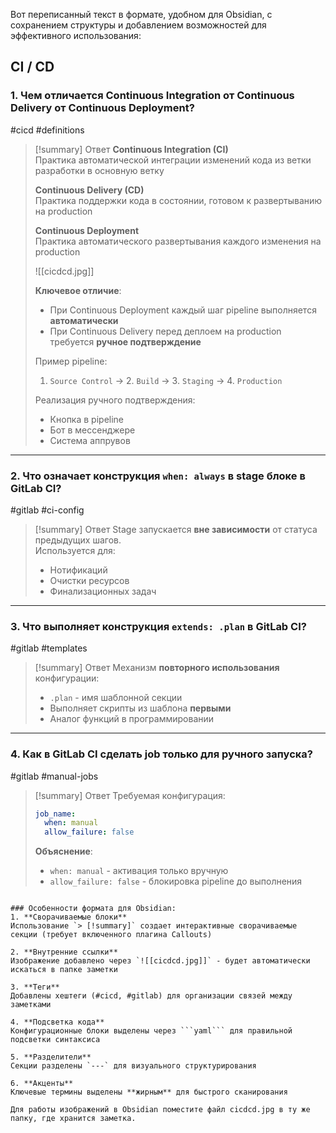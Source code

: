 Вот переписанный текст в формате, удобном для Obsidian, с сохранением структуры и добавлением возможностей для эффективного использования:

## CI / CD

### 1. Чем отличается Continuous Integration от Continuous Delivery от Continuous Deployment?
#cicd #definitions 

> [!summary] Ответ
> **Continuous Integration (CI)**  
> Практика автоматической интеграции изменений кода из ветки разработки в основную ветку
> 
> **Continuous Delivery (CD)**  
> Практика поддержки кода в состоянии, готовом к развертыванию на production
> 
> **Continuous Deployment**  
> Практика автоматического развертывания каждого изменения на production
> 
> ![[cicdcd.jpg]]
> 
> **Ключевое отличие**:  
> - При Continuous Deployment каждый шаг pipeline выполняется **автоматически**  
> - При Continuous Delivery перед деплоем на production требуется **ручное подтверждение**  
> 
> Пример pipeline:  
> 1. `Source Control` → 2. `Build` → 3. `Staging` → 4. `Production`  
> 
> Реализация ручного подтверждения:  
> - Кнопка в pipeline  
> - Бот в мессенджере  
> - Система аппрувов

---

### 2. Что означает конструкция `when: always` в stage блоке в GitLab CI?
#gitlab #ci-config 

> [!summary] Ответ
> Stage запускается **вне зависимости** от статуса предыдущих шагов.  
> Используется для:  
> - Нотификаций  
> - Очистки ресурсов  
> - Финализационных задач

---

### 3. Что выполняет конструкция `extends: .plan` в GitLab CI?
#gitlab #templates 

> [!summary] Ответ
> Механизм **повторного использования** конфигурации:  
> - `.plan` - имя шаблонной секции  
> - Выполняет скрипты из шаблона **первыми**  
> - Аналог функций в программировании

---

### 4. Как в GitLab CI сделать job только для ручного запуска?
#gitlab #manual-jobs 

> [!summary] Ответ
> Требуемая конфигурация:  
> ```yaml
> job_name:
>   when: manual
>   allow_failure: false
> ```
> 
> **Объяснение**:  
> - `when: manual` - активация только вручную  
> - `allow_failure: false` - блокировка pipeline до выполнения
```

### Особенности формата для Obsidian:
1. **Сворачиваемые блоки**  
Использование `> [!summary]` создает интерактивные сворачиваемые секции (требует включенного плагина Callouts)

2. **Внутренние ссылки**  
Изображение добавлено через `![[cicdcd.jpg]]` - будет автоматически искаться в папке заметки

3. **Теги**  
Добавлены хештеги (#cicd, #gitlab) для организации связей между заметками

4. **Подсветка кода**  
Конфигурационные блоки выделены через ```yaml``` для правильной подсветки синтаксиса

5. **Разделители**  
Секции разделены `---` для визуального структурирования

6. **Акценты**  
Ключевые термины выделены **жирным** для быстрого сканирования

Для работы изображений в Obsidian поместите файл cicdcd.jpg в ту же папку, где хранится заметка.